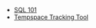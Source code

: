 - [SQL 101](/posts/code/sql-101.md)
- [Tempspace Tracking Tool](/posts/code/tracking_temp_space.md)
